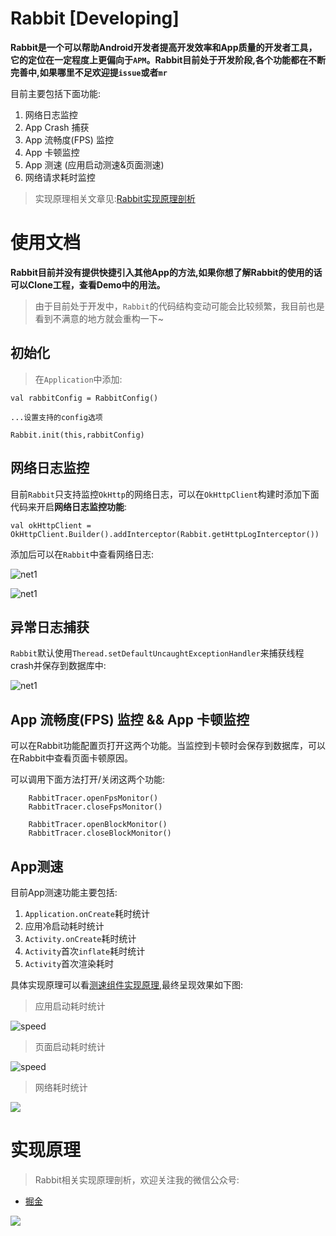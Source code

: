 # Rabbit [Developing]

**Rabbit是一个可以帮助Android开发者提高开发效率和App质量的开发者工具，它的定位在一定程度上更偏向于`APM`。Rabbit目前处于开发阶段,各个功能都在不断完善中,如果哪里不足欢迎提`issue`或者`mr`**

目前主要包括下面功能:

1. 网络日志监控
2. App Crash 捕获
3. App 流畅度(FPS) 监控
4. App 卡顿监控
5. App 测速 (应用启动测速&页面测速)
6. 网络请求耗时监控

>实现原理相关文章见:[Rabbit实现原理剖析](https://github.com/SusionSuc/AdvancedAndroid/blob/master/Rabbit%E5%AE%9E%E7%8E%B0%E5%8E%9F%E7%90%86%E5%89%96%E6%9E%90/README.md)

# 使用文档

**Rabbit目前并没有提供快捷引入其他App的方法,如果你想了解Rabbit的使用的话可以Clone工程，查看Demo中的用法。**

>由于目前处于开发中，`Rabbit`的代码结构变动可能会比较频繁，我目前也是看到不满意的地方就会重构一下~

## 初始化

>在`Application`中添加:
```
val rabbitConfig = RabbitConfig()

...设置支持的config选项

Rabbit.init(this,rabbitConfig)
```

## 网络日志监控

目前`Rabbit`只支持监控`OkHttp`的网络日志，可以在`OkHttpClient`构建时添加下面代码来开启**网络日志监控功能**:

```
val okHttpClient = OkHttpClient.Builder().addInterceptor(Rabbit.getHttpLogInterceptor())
```

添加后可以在`Rabbit`中查看网络日志:

![net1](picture/rabbit_net1.png)

![net1](picture/rabbit_net2.png)

## 异常日志捕获

`Rabbit`默认使用`Theread.setDefaultUncaughtExceptionHandler`来捕获线程crash并保存到数据库中:

![net1](picture/rabbit_exception1.png)

## App 流畅度(FPS) 监控  && App 卡顿监控

可以在Rabbit功能配置页打开这两个功能。当监控到卡顿时会保存到数据库，可以在Rabbit中查看页面卡顿原因。

可以调用下面方法打开/关闭这两个功能:

```
    RabbitTracer.openFpsMonitor()
    RabbitTracer.closeFpsMonitor()

    RabbitTracer.openBlockMonitor()
    RabbitTracer.closeBlockMonitor()
```


## App测速

目前App测速功能主要包括:

1. `Application.onCreate`耗时统计
2. 应用冷启动耗时统计
3. `Activity.onCreate`耗时统计
4. `Activity`首次`inflate`耗时统计
5. `Activity`首次渲染耗时

具体实现原理可以看[测速组件实现原理](https://github.com/SusionSuc/AdvancedAndroid/blob/master/Rabbit%E5%AE%9E%E7%8E%B0%E5%8E%9F%E7%90%86%E5%89%96%E6%9E%90/%E5%BA%94%E7%94%A8%E6%B5%8B%E9%80%9F%E7%BB%84%E4%BB%B6.md),最终呈现效果如下图:

>应用启动耗时统计

![speed](picture/app_speed.png)

>页面启动耗时统计

![speed](picture/page_render_speed.png)

>网络耗时统计

![](picture/page_request_speed.png)


# 实现原理

>Rabbit相关实现原理剖析，欢迎关注我的微信公众号:

- [掘金](https://juejin.im/user/57b1173f165abd0054298059)

![](picture/微信公众号.jpeg)
